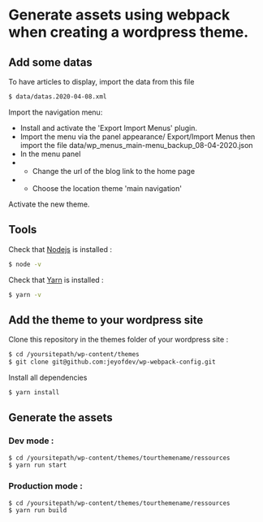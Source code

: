 # Generate assets using webpack when creating a wordpress theme.



## Add some datas

To have articles to display, import the data from this file
```sh
$ data/datas.2020-04-08.xml
```

Import the navigation menu:
* Install and activate the 'Export Import Menus' plugin.
* Import the menu via the panel appearance/ Export/Import Menus then import the file data/wp_menus_main-menu_backup_08-04-2020.json
* In the menu panel
* * Change the url of the blog link to the home page 
* * Choose the location theme 'main navigation'


Activate the new theme.




## Tools

Check that [Nodejs](https://nodejs.org/en/download/) is installed :
```sh
$ node -v
```

Check that [Yarn](https://yarnpkg.com/en/docs/install) is installed :
```sh
$ yarn -v
```




## Add the theme to your wordpress site

Clone this repository in the themes folder of your wordpress site :
```sh
$ cd /yoursitepath/wp-content/themes
$ git clone git@github.com:jeyofdev/wp-webpack-config.git
```

Install all dependencies
```sh
$ yarn install
```




## Generate the assets
### Dev mode :
```sh
$ cd /yoursitepath/wp-content/themes/tourthemename/ressources
$ yarn run start
```

### Production mode :
```sh
$ cd /yoursitepath/wp-content/themes/tourthemename/ressources
$ yarn run build
```